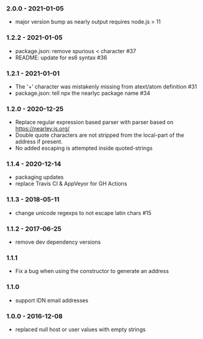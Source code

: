 
### 2.0.0 - 2021-01-05

- major version bump as nearly output requires node.js > 11


### 1.2.2 - 2021-01-05

- package.json: remove spurious < character #37
- README: update for es6 syntax #36


### 1.2.1 - 2021-01-01

- The '+' character was mistakenly missing from atext/atom definition #31
- package.json: tell npx the nearlyc package name #34


### 1.2.0 - 2020-12-25

- Replace regular expression based parser with parser based on <https://nearley.js.org/>
- Double quote characters are not stripped from the local-part of the address if present.
- No added escaping is attempted inside quoted-strings


### 1.1.4 - 2020-12-14

- packaging updates
- replace Travis CI & AppVeyor for GH Actions


### 1.1.3 - 2018-05-11

- change unicode regexps to not escape latin chars #15


### 1.1.2 - 2017-06-25

- remove dev dependency versions


### 1.1.1

- Fix a bug when using the constructor to generate an address


### 1.1.0

- support IDN email addresses


### 1.0.0 - 2016-12-08

- replaced null host or user values with empty strings
